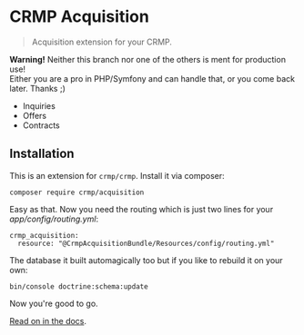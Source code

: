 # CRMP Acquisition

> Acquisition extension for your CRMP.

**Warning!**
Neither this branch nor one of the others is ment for production use!
<br />
Either you are a pro in PHP/Symfony and can handle that,
or you come back later.
Thanks ;)

- Inquiries
- Offers
- Contracts


## Installation

This is an extension for `crmp/crmp`.
Install it via composer:

    composer require crmp/acquisition

Easy as that.
Now you need the routing which is just two lines for your *app/config/routing.yml*:

    crmp_acquisition:
      resource: "@CrmpAcquisitionBundle/Resources/config/routing.yml"

The database it built automagically too but if you like to rebuild it on your own:

    bin/console doctrine:schema:update

Now you're good to go.


[Read on in the docs](Resources/doc).